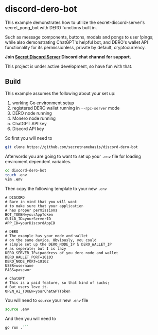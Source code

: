 

# discord-dero-bot

This example demonstrates how to utilize the secret-discord-server's secret_pong_bot with DERO functions built in.

Such as message components, buttons, modals and pongs to user !pings; while also demonstrating ChatGPT's helpful bot, and DERO's wallet API functionality for its permissionless, private by default, cryptocurrency.

**Join [Secret Discord Server](https://discord.gg/GM5mY2t7Wg)
Discord chat channel for support.**

This project is under active development, so have fun with that.

## Build

This example assumes the following about your set up:

1. working Go environment setup
2. registered DERO wallet running in `--rpc-server` mode
3. DERO node running
4. Monero node running
5. ChatGPT API key
6. Discord API key

So first you will need to

```sh
git clone https://github.com/secretnamebasis/discord-dero-bot
```

Afterwords you are going to want to set up your `.env` file for loading enviroment dependent variables.

```sh
cd discord-dero-bot
touch .env
vim .env
```

Then copy the following template to your new `.env`

```
# DISCORD
# Bare in mind that you will want
# to make sure that your application
# has proper permissions
BOT_TOKEN=yourAppToken
GUILD_ID=yourServerID
APP_ID=yourDiscordAppID

# DERO
# The example has your node and wallet
# on the same device. Obviously, you could
# simple set up the DERO_NODE_IP & DERO_WALLET_IP
# as seperate; but I is lazy
DERO_SERVER_IP=ipaddress of you dero node and wallet
DERO_WALLET_PORT=10103
DERO_NODE_PORT=10102
USER=username
PASS=passwor

# ChatGPT
# This is a paid feature, so that kind of sucks;
# But users love it.
OPEN_AI_TOKEN=yourChatGPTToken
```

You will need to `source` your new `.env` file

```sh
source .env
```

And then you will need to

```sh
go run .```
